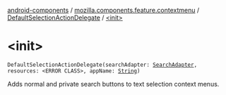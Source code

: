 [android-components](../../index.md) / [mozilla.components.feature.contextmenu](../index.md) / [DefaultSelectionActionDelegate](index.md) / [&lt;init&gt;](./-init-.md)

# &lt;init&gt;

`DefaultSelectionActionDelegate(searchAdapter: `[`SearchAdapter`](../../mozilla.components.feature.search/-search-adapter/index.md)`, resources: <ERROR CLASS>, appName: `[`String`](https://kotlinlang.org/api/latest/jvm/stdlib/kotlin/-string/index.html)`)`

Adds normal and private search buttons to text selection context menus.

